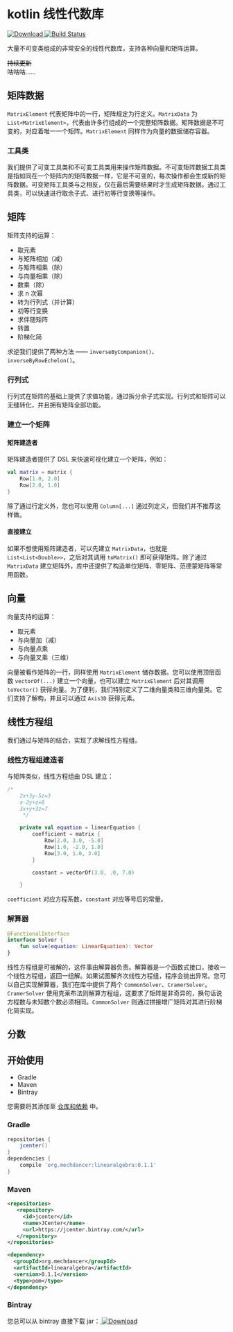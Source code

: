 # kotlin 线性代数库
[ ![Download](https://api.bintray.com/packages/mechdancer/maven/linearalgebra/images/download.svg) ](https://bintray.com/mechdancer/maven/linearalgebra/_latestVersion)
[![Build Status](https://www.travis-ci.org/MechDancer/linearalgebra.svg?branch=master)](https://www.travis-ci.org/MechDancer/linearalgebra)

大量不可变类组成的非常安全的线性代数库，支持各种向量和矩阵运算。

~~持续更新~~  
咕咕咕……

## 矩阵数据

`MatrixElement` 代表矩阵中的一行，矩阵规定为行定义。`MatrixData` 为 `List<MatrixElement>`，代表由许多行组成的一个完整矩阵数据。矩阵数据是不可变的，对应着唯一一个矩阵。`MatrixElement` 同样作为向量的数据储存容器。

### 工具类

我们提供了可变工具类和不可变工具类用来操作矩阵数据。不可变矩阵数据工具类是指如同在一个矩阵内的矩阵数据一样，它是不可变的，每次操作都会生成新的矩阵数据。可变矩阵工具类与之相反，仅在最后需要结果时才生成矩阵数据。通过工具类，可以快速进行取余子式、进行初等行变换等操作。

## 矩阵

矩阵支持的运算：

* 取元素
* 与矩阵相加（减）
* 与矩阵相乘（除）
* 与向量相乘（除）
* 数乘（除）
* 求 n 次幂
* 转为行列式（并计算）
* 初等行变换
* 求伴随矩阵
* 转置
* 阶梯化简

求逆我们提供了两种方法 —— `inverseByCompanion()`、`inverseByRowEchelon()`。

### 行列式

行列式在矩阵的基础上提供了求值功能，通过拆分余子式实现。行列式和矩阵可以无缝转化，并且拥有矩阵全部功能。

### 建立一个矩阵

#### 矩阵建造者

矩阵建造者提供了 DSL 来快速可视化建立一个矩阵，例如：

```kotlin
val matrix = matrix {
	Row[1.0, 2.0]
	Row[2.0, 1.0]
}
```

除了通过行定义外，您也可以使用 `Column[...]` 通过列定义，但我们并不推荐这样做。

#### 直接建立

如果不想使用矩阵建造者，可以先建立 `MatrixData`，也就是 `List<List<Double>>`，之后对其调用 `toMatrix()` 即可获得矩阵。除了通过 `MatrixData` 建立矩阵外，库中还提供了构造单位矩阵、零矩阵、范德蒙矩阵等常用函数。

## 向量

向量支持的运算：

* 取元素
* 与向量加（减）
* 与向量点乘
* 与向量叉乘（三维）

向量被看作矩阵的一行，同样使用 `MatrixElement` 储存数据。您可以使用顶层函数 `vectorOf(...)` 建立一个向量，也可以建立 `MatrixElement` 后对其调用 `toVector()` 获得向量。为了便利，我们特别定义了二维向量类和三维向量类。它们支持了解构，并且可以通过 `Axis3D` 获得元素。

## 线性方程组

我们通过与矩阵的结合，实现了求解线性方程组。

### 线性方程组建造者

与矩阵类似，线性方程组由 DSL 建立：

```kotlin
/*
	2x+3y-5z=3
	x-2y+z=0
	3x+y+3z=7
	 */

	private val equation = linearEquation {
		coefficient = matrix {
			Row[2.0, 3.0, -5.0]
			Row[1.0, -2.0, 1.0]
			Row[3.0, 1.0, 3.0]
		}

		constant = vectorOf(3.0, .0, 7.0)

	}
```

`coefficient` 对应方程系数，`constant` 对应等号后的常量。

### 解算器

```kotlin
@FunctionalInterface
interface Solver {
	fun solve(equation: LinearEquation): Vector
}
```

线性方程组是可被解的，这件事由解算器负责。解算器是一个函数式接口，接收一个线性方程组，返回一组解。如果试图解齐次线性方程组，程序会抛出异常。您可以自己实现解算器，我们在库中提供了两个 `CommonSolver`、`CramerSolver`。`CramerSolver` 使用克莱布法则解算方程组，这要求了矩阵是非奇异的，换句话说方程数与未知数个数必须相同。`CommonSolver` 则通过拼接增广矩阵对其进行阶梯化简实现。

## 分数



## 开始使用

* Gradle
* Maven
* Bintray

您需要将其添加至  [仓库和依赖](https://docs.gradle.org/current/userguide/declaring_dependencies.html) 中。

### Gradle

```groovy
repositories {
    jcenter()
}
dependencies {
    compile 'org.mechdancer:linearalgebra:0.1.1'
}
```

### Maven

```xml
<repositories>
   <repository>
     <id>jcenter</id>
     <name>JCenter</name>
     <url>https://jcenter.bintray.com/</url>
   </repository>
</repositories>

<dependency>
  <groupId>org.mechdancer</groupId>
  <artifactId>linearalgebra</artifactId>
  <version>0.1.1</version>
  <type>pom</type>
</dependency>
```

### Bintray

您总可以从 bintray 直接下载 jar：[ ![Download](https://api.bintray.com/packages/mechdancer/maven/linearalgebra/images/download.svg) ](https://bintray.com/mechdancer/maven/linearalgebra/_latestVersion)

